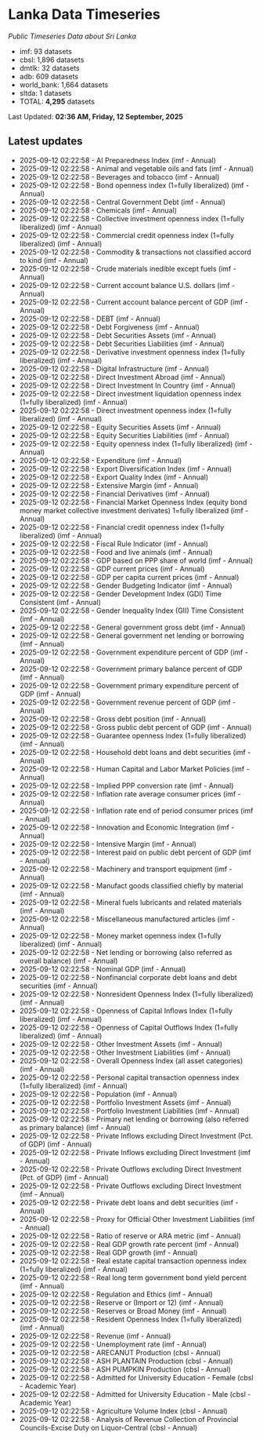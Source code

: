 # Lanka Data Timeseries
*Public Timeseries Data about Sri Lanka*

* imf: 93 datasets
* cbsl: 1,896 datasets
* dmtlk: 32 datasets
* adb: 609 datasets
* world_bank: 1,664 datasets
* sltda: 1 datasets
* TOTAL: **4,295** datasets

Last Updated: **02:36 AM, Friday, 12 September, 2025**

## Latest updates

* 2025-09-12 02:22:58 - AI Preparedness Index (imf - Annual)
* 2025-09-12 02:22:58 - Animal and vegetable oils and fats (imf - Annual)
* 2025-09-12 02:22:58 - Beverages and tobacco (imf - Annual)
* 2025-09-12 02:22:58 - Bond openness index (1=fully liberalized) (imf - Annual)
* 2025-09-12 02:22:58 - Central Government Debt (imf - Annual)
* 2025-09-12 02:22:58 - Chemicals (imf - Annual)
* 2025-09-12 02:22:58 - Collective investment openness index (1=fully liberalized) (imf - Annual)
* 2025-09-12 02:22:58 - Commercial credit openness index (1=fully liberalized) (imf - Annual)
* 2025-09-12 02:22:58 - Commodity & transactions not classified accord to kind (imf - Annual)
* 2025-09-12 02:22:58 - Crude materials inedible except fuels (imf - Annual)
* 2025-09-12 02:22:58 - Current account balance U.S. dollars (imf - Annual)
* 2025-09-12 02:22:58 - Current account balance percent of GDP (imf - Annual)
* 2025-09-12 02:22:58 - DEBT (imf - Annual)
* 2025-09-12 02:22:58 - Debt Forgiveness (imf - Annual)
* 2025-09-12 02:22:58 - Debt Securities Assets (imf - Annual)
* 2025-09-12 02:22:58 - Debt Securities Liabilities (imf - Annual)
* 2025-09-12 02:22:58 - Derivative investment openness index (1=fully liberalized) (imf - Annual)
* 2025-09-12 02:22:58 - Digital Infrastructure (imf - Annual)
* 2025-09-12 02:22:58 - Direct Investment Abroad (imf - Annual)
* 2025-09-12 02:22:58 - Direct Investment In Country (imf - Annual)
* 2025-09-12 02:22:58 - Direct investment liquidation openness index (1=fully liberalized) (imf - Annual)
* 2025-09-12 02:22:58 - Direct investment openness index (1=fully liberalized) (imf - Annual)
* 2025-09-12 02:22:58 - Equity Securities Assets (imf - Annual)
* 2025-09-12 02:22:58 - Equity Securities Liabilities (imf - Annual)
* 2025-09-12 02:22:58 - Equity openness index (1=fully liberalized) (imf - Annual)
* 2025-09-12 02:22:58 - Expenditure (imf - Annual)
* 2025-09-12 02:22:58 - Export Diversification Index (imf - Annual)
* 2025-09-12 02:22:58 - Export Quality Index (imf - Annual)
* 2025-09-12 02:22:58 - Extensive Margin (imf - Annual)
* 2025-09-12 02:22:58 - Financial Derivatives (imf - Annual)
* 2025-09-12 02:22:58 - Financial Market Openness Index (equity bond money market collective investment derivates) 1=fully liberalized (imf - Annual)
* 2025-09-12 02:22:58 - Financial credit openness index (1=fully liberalized) (imf - Annual)
* 2025-09-12 02:22:58 - Fiscal Rule Indicator (imf - Annual)
* 2025-09-12 02:22:58 - Food and live animals (imf - Annual)
* 2025-09-12 02:22:58 - GDP based on PPP share of world (imf - Annual)
* 2025-09-12 02:22:58 - GDP current prices (imf - Annual)
* 2025-09-12 02:22:58 - GDP per capita current prices (imf - Annual)
* 2025-09-12 02:22:58 - Gender Budgeting Indicator (imf - Annual)
* 2025-09-12 02:22:58 - Gender Development Index (GDI) Time Consistent (imf - Annual)
* 2025-09-12 02:22:58 - Gender Inequality Index (GII) Time Consistent (imf - Annual)
* 2025-09-12 02:22:58 - General government gross debt (imf - Annual)
* 2025-09-12 02:22:58 - General government net lending or borrowing (imf - Annual)
* 2025-09-12 02:22:58 - Government expenditure percent of GDP (imf - Annual)
* 2025-09-12 02:22:58 - Government primary balance percent of GDP (imf - Annual)
* 2025-09-12 02:22:58 - Government primary expenditure percent of GDP (imf - Annual)
* 2025-09-12 02:22:58 - Government revenue percent of GDP (imf - Annual)
* 2025-09-12 02:22:58 - Gross debt position (imf - Annual)
* 2025-09-12 02:22:58 - Gross public debt percent of GDP (imf - Annual)
* 2025-09-12 02:22:58 - Guarantee openness index (1=fully liberalized) (imf - Annual)
* 2025-09-12 02:22:58 - Household debt loans and debt securities (imf - Annual)
* 2025-09-12 02:22:58 - Human Capital and Labor Market Policies (imf - Annual)
* 2025-09-12 02:22:58 - Implied PPP conversion rate (imf - Annual)
* 2025-09-12 02:22:58 - Inflation rate average consumer prices (imf - Annual)
* 2025-09-12 02:22:58 - Inflation rate end of period consumer prices (imf - Annual)
* 2025-09-12 02:22:58 - Innovation and Economic Integration (imf - Annual)
* 2025-09-12 02:22:58 - Intensive Margin (imf - Annual)
* 2025-09-12 02:22:58 - Interest paid on public debt percent of GDP (imf - Annual)
* 2025-09-12 02:22:58 - Machinery and transport equipment (imf - Annual)
* 2025-09-12 02:22:58 - Manufact goods classified chiefly by material (imf - Annual)
* 2025-09-12 02:22:58 - Mineral fuels lubricants and related materials (imf - Annual)
* 2025-09-12 02:22:58 - Miscellaneous manufactured articles (imf - Annual)
* 2025-09-12 02:22:58 - Money market openness index (1=fully liberalized) (imf - Annual)
* 2025-09-12 02:22:58 - Net lending or borrowing (also referred as overall balance) (imf - Annual)
* 2025-09-12 02:22:58 - Nominal GDP (imf - Annual)
* 2025-09-12 02:22:58 - Nonfinancial corporate debt loans and debt securities (imf - Annual)
* 2025-09-12 02:22:58 - Nonresident Openness Index (1=fully liberalized) (imf - Annual)
* 2025-09-12 02:22:58 - Openness of Capital Inflows Index (1=fully liberalized) (imf - Annual)
* 2025-09-12 02:22:58 - Openness of Capital Outflows Index (1=fully liberalized) (imf - Annual)
* 2025-09-12 02:22:58 - Other Investment Assets (imf - Annual)
* 2025-09-12 02:22:58 - Other Investment Liabilities (imf - Annual)
* 2025-09-12 02:22:58 - Overall Openness Index (all asset categories) (imf - Annual)
* 2025-09-12 02:22:58 - Personal capital transaction openness index (1=fully liberalized) (imf - Annual)
* 2025-09-12 02:22:58 - Population (imf - Annual)
* 2025-09-12 02:22:58 - Portfolio Investment Assets (imf - Annual)
* 2025-09-12 02:22:58 - Portfolio Investment Liabilities (imf - Annual)
* 2025-09-12 02:22:58 - Primary net lending or borrowing (also referred as primary balance) (imf - Annual)
* 2025-09-12 02:22:58 - Private Inflows excluding Direct Investment (Pct. of GDP) (imf - Annual)
* 2025-09-12 02:22:58 - Private Inflows excluding Direct Investment (imf - Annual)
* 2025-09-12 02:22:58 - Private Outflows excluding Direct Investment (Pct. of GDP) (imf - Annual)
* 2025-09-12 02:22:58 - Private Outflows excluding Direct Investment (imf - Annual)
* 2025-09-12 02:22:58 - Private debt loans and debt securities (imf - Annual)
* 2025-09-12 02:22:58 - Proxy for Official Other Investment Liabilities (imf - Annual)
* 2025-09-12 02:22:58 - Ratio of reserve or ARA metric (imf - Annual)
* 2025-09-12 02:22:58 - Real GDP growth rate percent (imf - Annual)
* 2025-09-12 02:22:58 - Real GDP growth (imf - Annual)
* 2025-09-12 02:22:58 - Real estate capital transaction openness index (1=fully liberalized) (imf - Annual)
* 2025-09-12 02:22:58 - Real long term government bond yield percent (imf - Annual)
* 2025-09-12 02:22:58 - Regulation and Ethics (imf - Annual)
* 2025-09-12 02:22:58 - Reserve or (Import or 12) (imf - Annual)
* 2025-09-12 02:22:58 - Reserves or Broad Money (imf - Annual)
* 2025-09-12 02:22:58 - Resident Openness Index (1=fully liberalized) (imf - Annual)
* 2025-09-12 02:22:58 - Revenue (imf - Annual)
* 2025-09-12 02:22:58 - Unemployment rate (imf - Annual)
* 2025-09-12 02:22:58 - ARECANUT Production (cbsl - Annual)
* 2025-09-12 02:22:58 - ASH PLANTAIN Production (cbsl - Annual)
* 2025-09-12 02:22:58 - ASH PUMPKIN Production (cbsl - Annual)
* 2025-09-12 02:22:58 - Admitted for University Education - Female (cbsl - Academic Year)
* 2025-09-12 02:22:58 - Admitted for University Education - Male (cbsl - Academic Year)
* 2025-09-12 02:22:58 - Agriculture Volume Index (cbsl - Annual)
* 2025-09-12 02:22:58 - Analysis of Revenue Collection of Provincial Councils-Excise Duty on Liquor-Central (cbsl - Annual)